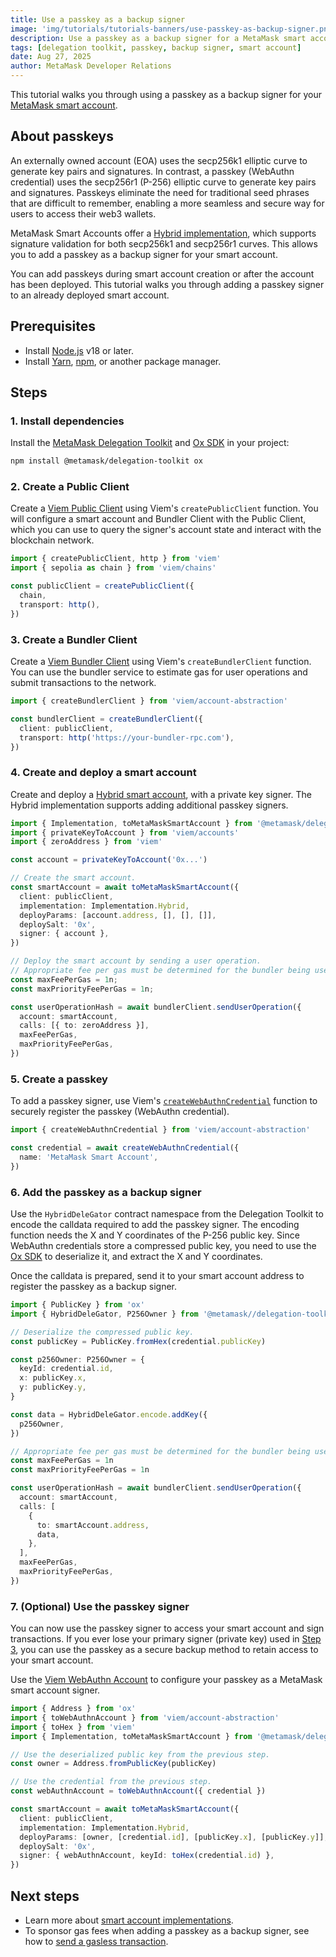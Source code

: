 ```yaml
---
title: Use a passkey as a backup signer
image: 'img/tutorials/tutorials-banners/use-passkey-as-backup-signer.png'
description: Use a passkey as a backup signer for a MetaMask smart account.
tags: [delegation toolkit, passkey, backup signer, smart account]
date: Aug 27, 2025
author: MetaMask Developer Relations
---
```


This tutorial walks you through using a passkey as a backup signer for your [MetaMask smart account](/delegation-toolkit/concepts/smart-accounts).

## About passkeys

An externally owned account (EOA) uses the secp256k1 elliptic curve to generate key pairs and signatures.
In contrast, a passkey (WebAuthn credential) uses the secp256r1 (P-256) elliptic curve to generate key pairs and signatures.
Passkeys eliminate the need for traditional seed phrases that are difficult to remember, enabling a more seamless and secure way for users to access their web3 wallets.

MetaMask Smart Accounts offer a [Hybrid implementation](/delegation-toolkit/concepts/smart-accounts/#hybrid-smart-account), which supports signature validation for both secp256k1 and secp256r1 curves.
This allows you to add a passkey as a backup signer for your smart account.

You can add passkeys during smart account creation or after the account has been deployed.
This tutorial walks you through adding a passkey signer to an already deployed smart account.

## Prerequisites

- Install [Node.js](https://nodejs.org/en/blog/release/v18.18.0) v18 or later.
- Install [Yarn](https://yarnpkg.com/),
    [npm](https://docs.npmjs.com/downloading-and-installing-node-js-and-npm), or another package manager.

## Steps

### 1. Install dependencies

Install the [MetaMask Delegation Toolkit](https://www.npmjs.com/package/@metamask/delegation-toolkit) and [Ox SDK](https://oxlib.sh/#installation) in your project:

```bash npm2yarn
npm install @metamask/delegation-toolkit ox
```

### 2. Create a Public Client

Create a [Viem Public Client](https://viem.sh/docs/clients/public) using Viem's `createPublicClient` function.
You will configure a smart account and Bundler Client with the Public Client, which you can use to query the signer's account state and interact with the blockchain network.

```typescript
import { createPublicClient, http } from 'viem'
import { sepolia as chain } from 'viem/chains'

const publicClient = createPublicClient({
  chain,
  transport: http(),
})
```

### 3. Create a Bundler Client

Create a [Viem Bundler Client](https://viem.sh/account-abstraction/clients/bundler) using Viem's `createBundlerClient` function.
You can use the bundler service to estimate gas for user operations and submit transactions to the network.

```typescript
import { createBundlerClient } from 'viem/account-abstraction'

const bundlerClient = createBundlerClient({
  client: publicClient,
  transport: http('https://your-bundler-rpc.com'),
})
```

### 4. Create and deploy a smart account

Create and deploy a [Hybrid smart account](/delegation-toolkit/development/guides/smart-accounts/create-smart-account), with a private key signer.
The Hybrid implementation supports adding additional passkey signers.

```typescript
import { Implementation, toMetaMaskSmartAccount } from '@metamask/delegation-toolkit'
import { privateKeyToAccount } from 'viem/accounts'
import { zeroAddress } from 'viem'

const account = privateKeyToAccount('0x...')

// Create the smart account.
const smartAccount = await toMetaMaskSmartAccount({
  client: publicClient,
  implementation: Implementation.Hybrid,
  deployParams: [account.address, [], [], []],
  deploySalt: '0x',
  signer: { account },
})

// Deploy the smart account by sending a user operation.
// Appropriate fee per gas must be determined for the bundler being used.
const maxFeePerGas = 1n;
const maxPriorityFeePerGas = 1n;

const userOperationHash = await bundlerClient.sendUserOperation({
  account: smartAccount,
  calls: [{ to: zeroAddress }],
  maxFeePerGas,
  maxPriorityFeePerGas,
})
```

### 5. Create a passkey

To add a passkey signer, use Viem's [`createWebAuthnCredential`](https://viem.sh/account-abstraction/accounts/webauthn/createWebAuthnCredential) function to securely register the passkey (WebAuthn credential).

```ts
import { createWebAuthnCredential } from 'viem/account-abstraction'

const credential = await createWebAuthnCredential({
  name: 'MetaMask Smart Account',
})
```

### 6. Add the passkey as a backup signer

Use the `HybridDeleGator` contract namespace from the Delegation Toolkit to encode the calldata required to add the passkey signer.
The encoding function needs the X and Y coordinates of the P-256 public key.
Since WebAuthn credentials store a compressed public key, you need to use the [Ox SDK](https://oxlib.sh/#installation) to deserialize it, and extract the X and Y coordinates.

Once the calldata is prepared, send it to your smart account address to register the passkey as a backup signer.

```ts
import { PublicKey } from 'ox'
import { HybridDeleGator, P256Owner } from '@metamask//delegation-toolkit/contracts'

// Deserialize the compressed public key.
const publicKey = PublicKey.fromHex(credential.publicKey)

const p256Owner: P256Owner = {
  keyId: credential.id,
  x: publicKey.x,
  y: publicKey.y,
}

const data = HybridDeleGator.encode.addKey({
  p256Owner,
})

// Appropriate fee per gas must be determined for the bundler being used.
const maxFeePerGas = 1n
const maxPriorityFeePerGas = 1n

const userOperationHash = await bundlerClient.sendUserOperation({
  account: smartAccount,
  calls: [
    {
      to: smartAccount.address,
      data,
    },
  ],
  maxFeePerGas,
  maxPriorityFeePerGas,
})
```

### 7. (Optional) Use the passkey signer

You can now use the passkey signer to access your smart account and sign transactions.
If you ever lose your primary signer (private key) used in [Step 3](#3-create-a-hybrid-smart-account), you can use the passkey as a secure backup method to retain access to your smart account.

Use the [Viem WebAuthn Account](https://viem.sh/account-abstraction/accounts/webauthn) to configure your passkey as a MetaMask smart account signer.

```ts
import { Address } from 'ox'
import { toWebAuthnAccount } from 'viem/account-abstraction'
import { toHex } from 'viem'
import { Implementation, toMetaMaskSmartAccount } from '@metamask/delegation-toolkit'

// Use the deserialized public key from the previous step.
const owner = Address.fromPublicKey(publicKey)

// Use the credential from the previous step.
const webAuthnAccount = toWebAuthnAccount({ credential })

const smartAccount = await toMetaMaskSmartAccount({
  client: publicClient,
  implementation: Implementation.Hybrid,
  deployParams: [owner, [credential.id], [publicKey.x], [publicKey.y]],
  deploySalt: '0x',
  signer: { webAuthnAccount, keyId: toHex(credential.id) },
})
```

## Next steps

- Learn more about [smart account implementations](/delegation-toolkit/development/guides/smart-accounts/create-smart-account).
- To sponsor gas fees when adding a passkey as a backup signer, see how to [send a gasless transaction](/delegation-toolkit/development/guides/smart-accounts/send-gasless-transaction).
